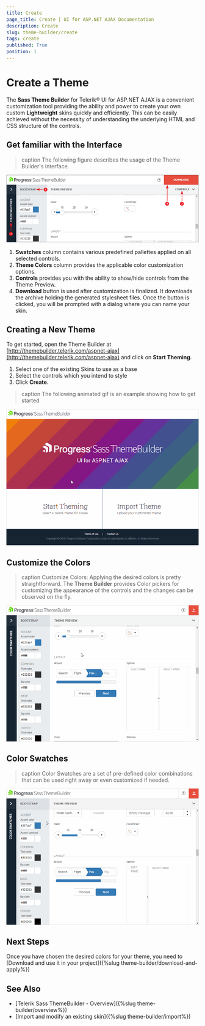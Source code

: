 ```yaml
---
title: Create
page_title: Create | UI for ASP.NET AJAX Documentation
description: Create
slug: theme-builder/create
tags: create
published: True
position: 1
---
```


# Create a Theme

The **Sass Theme Builder** for Telerik® UI for ASP.NET AJAX is a convenient customization tool providing the ability and power to create your own custom **Lightweight** skins quickly and efficiently. This can be easily achieved without the necessity of understanding the underlying HTML and CSS structure of the controls.

## Get familiar with the Interface

>caption The following figure describes the usage of the Theme Builder's interface.

![Interface](images/theme-builder-create-interface.png)

1. **Swatches** column contains various predefined pallettes applied on all selected controls.
2. **Theme Colors** column provides the applicable color customization options.
3. **Controls** provides you with the ability to show/hide controls from the Theme Preview.
4. **Download** button is used after customization is finalized. It downloads the archive holding the generated stylesheet files. Once the button is clicked, you will be prompted with a dialog where you can name your skin.

## Creating a New Theme

To get started, open the Theme Builder at [http://themebuilder.telerik.com/aspnet-ajax](http://themebuilder.telerik.com/aspnet-ajax) and click on **Start Theming**.

1. Select one of the existing Skins to use as a base
2. Select the controls which you intend to style
3. Click **Create**.

>caption The following animated gif is an example showing how to get started

![Start Theming](images/theme-builder-create-start-theming.gif)

## Customize the Colors

>caption Customize Colors: Applying the desired colors is pretty straightforward. The **Theme Builder** provides Color pickers for customizing the appearance of the controls and the changes can be observed on the fly.

![Changing Colors](images/theme-builder-create-changing-colors.gif)


## Color Swatches

>caption Color Swatches are a set of pre-defined color combinations that can be used right away or even customized if needed.

![Color Swatches](images/theme-builder-create-color-swatches.gif)

## Next Steps
Once you have chosen the desired colors for your theme, you need to [Download and use it in your project]({%slug theme-builder/download-and-apply%})

## See Also
* [Telerik Sass ThemeBuilder - Overview]({%slug theme-builder/overview%})
* [Import and modify an existing skin]({%slug theme-builder/import%})
